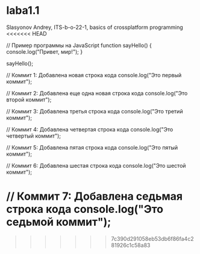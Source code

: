 # laba1.1
Slasyonov Andrey, ITS-b-o-22-1, basics of crossplatform programming
<<<<<<< HEAD

// Пример программы на JavaScript
function sayHello() {
  console.log("Привет, мир!");
}

sayHello();

// Коммит 1: Добавлена новая строка кода
console.log("Это первый коммит");

// Коммит 2: Добавлена еще одна новая строка кода
console.log("Это второй коммит");

// Коммит 3: Добавлена третья строка кода
console.log("Это третий коммит");

// Коммит 4: Добавлена четвертая строка кода
console.log("Это четвертый коммит");

// Коммит 5: Добавлена пятая строка кода
console.log("Это пятый коммит");

// Коммит 6: Добавлена шестая строка кода
console.log("Это шестой коммит");

// Коммит 7: Добавлена седьмая строка кода
console.log("Это седьмой коммит");
=======
>>>>>>> 7c390d291058eb53db6f86fa4c281926c1c58a83
